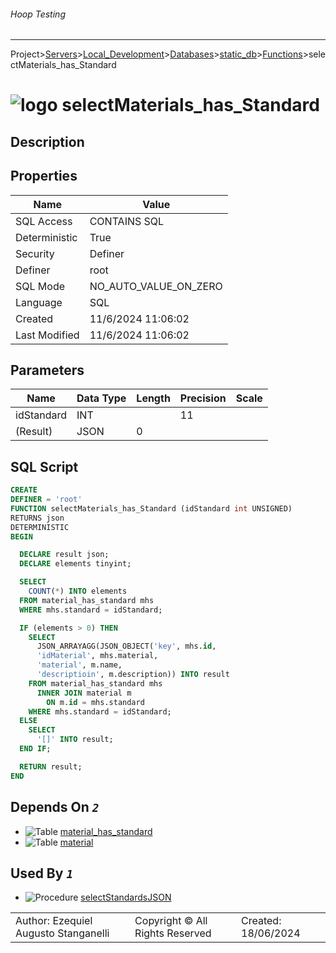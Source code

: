 ###### Hoop Testing
___
Project>[Servers](../../../../Servers.md)>[Local_Development](../../../Local_Development.md)>[Databases](../../Databases.md)>[static_db](../static_db.md)>[Functions](Functions.md)>selectMaterials_has_Standard


# ![logo](../../../../../Images/function64.svg) selectMaterials_has_Standard

## <a name="#Description"></a>Description
> 
## <a name="#Properties"></a>Properties
|Name|Value|
|---|---|
|SQL Access|CONTAINS SQL|
|Deterministic|True|
|Security|Definer|
|Definer|root|
|SQL Mode|NO_AUTO_VALUE_ON_ZERO|
|Language|SQL|
|Created|11/6/2024 11:06:02|
|Last Modified|11/6/2024 11:06:02|


## <a name="#Parameters"></a>Parameters
|Name|Data Type|Length|Precision|Scale|
|---|---|---|---|---|
|idStandard|INT||11||
|(Result)|JSON|0|||

## <a name="#SqlScript"></a>SQL Script
```SQL
CREATE
DEFINER = 'root'
FUNCTION selectMaterials_has_Standard (idStandard int UNSIGNED)
RETURNS json
DETERMINISTIC
BEGIN

  DECLARE result json;
  DECLARE elements tinyint;

  SELECT
    COUNT(*) INTO elements
  FROM material_has_standard mhs
  WHERE mhs.standard = idStandard;

  IF (elements > 0) THEN
    SELECT
      JSON_ARRAYAGG(JSON_OBJECT('key', mhs.id,
      'idMaterial', mhs.material,
      'material', m.name,
      'descriptioin', m.description)) INTO result
    FROM material_has_standard mhs
      INNER JOIN material m
        ON m.id = mhs.standard
    WHERE mhs.standard = idStandard;
  ELSE
    SELECT
      '[]' INTO result;
  END IF;

  RETURN result;
END
```

## <a name="#DependsOn"></a>Depends On _`2`_
- ![Table](../../../../../Images/table.svg) [material_has_standard](../Tables/material_has_standard.md)
- ![Table](../../../../../Images/table.svg) [material](../Tables/material.md)


## <a name="#UsedBy"></a>Used By _`1`_
- ![Procedure](../../../../../Images/procedure.svg) [selectStandardsJSON](../Procedures/selectStandardsJSON.md)


||||
|---|---|---|
|Author: Ezequiel Augusto Stanganelli|Copyright © All Rights Reserved|Created: 18/06/2024|